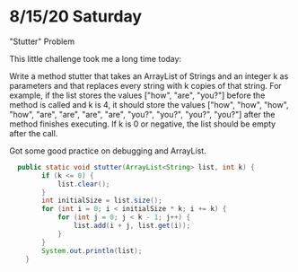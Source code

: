 # 8/15/20 Saturday

"Stutter" Problem

This little challenge took me a long time today:

Write a method stutter that takes an ArrayList of Strings and an integer k as parameters and that replaces every string with k copies of that string. For example, if the list stores the values ["how", "are", "you?"] before the method is called and k is 4, it should store the values ["how", "how", "how", "how", "are", "are", "are", "are", "you?", "you?", "you?", "you?"] after the method finishes executing. If k is 0 or negative, the list should be empty after the call.

Got some good practice on debugging and ArrayList.

```java
  public static void stutter(ArrayList<String> list, int k) {
        if (k <= 0) {
            list.clear();
        }
        int initialSize = list.size();
        for (int i = 0; i < initialSize * k; i += k) {
            for (int j = 0; j < k - 1; j++) {
                list.add(i + j, list.get(i));
            }
        }
        System.out.println(list);
    }
```
